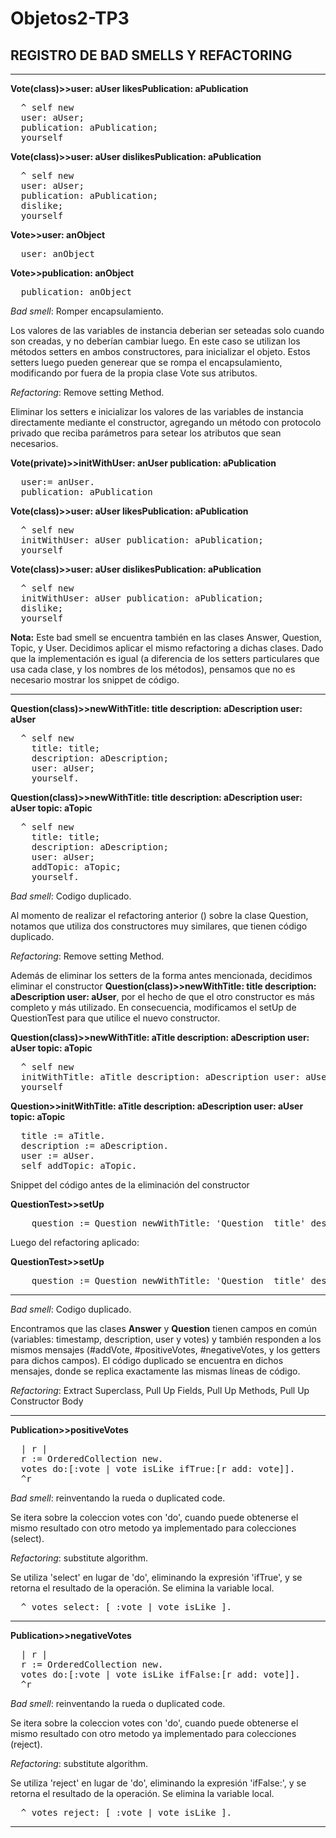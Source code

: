 # Objetos2-TP3 
<h2>REGISTRO DE BAD SMELLS Y REFACTORING</h2> 

<hr>
<strong>Vote(class)>>user: aUser likesPublication: aPublication</strong>
<pre>
  ^ self new
  user: aUser;
  publication: aPublication;
  yourself
</pre>

<strong>Vote(class)>>user: aUser dislikesPublication: aPublication</strong>
<pre>
  ^ self new
  user: aUser;
  publication: aPublication;
  dislike;
  yourself
</pre>

<strong>Vote>>user: anObject</strong>
<pre>
  user: anObject
</pre>

<strong>Vote>>publication: anObject</strong>
<pre>
  publication: anObject
</pre>

<p><em>Bad smell</em>: Romper encapsulamiento. </p>
<p>Los valores de las variables de instancia deberian ser seteadas solo cuando son creadas, y no deberían cambiar luego.
En este caso se utilizan los métodos setters en ambos constructores, para inicializar el objeto. Estos setters luego pueden generear que se rompa el encapsulamiento, modificando por fuera de la propia clase Vote sus atributos. </p>
<p><em>Refactoring</em>: Remove setting Method. </p>
<p>Eliminar los setters e inicializar los valores de las variables de instancia directamente mediante el constructor, agregando un método con protocolo privado que reciba parámetros para setear los atributos que sean necesarios.</p>

<strong>Vote(private)>>initWithUser: anUser publication: aPublication</strong>
<pre>
  user:= anUser.
  publication: aPublication
</pre>

<strong>Vote(class)>>user: aUser likesPublication: aPublication</strong>
<pre>
  ^ self new
  initWithUser: aUser publication: aPublication;
  yourself
</pre>

<strong>Vote(class)>>user: aUser dislikesPublication: aPublication</strong>
<pre>
  ^ self new
  initWithUser: aUser publication: aPublication;
  dislike;
  yourself
</pre>

<p><strong>Nota:</strong> Este bad smell se encuentra también en las clases Answer, Question, Topic, y User. Decidimos aplicar el mismo refactoring a dichas clases. Dado que la implementación es igual (a diferencia de los setters particulares que usa cada clase, y los nombres de los métodos), pensamos que no es necesario mostrar los snippet de código.</p>

<hr>
<strong>Question(class)>>newWithTitle: title description: aDescription user: aUser</strong>
<pre>
  ^ self new
	title: title;
	description: aDescription;
	user: aUser;
	yourself.
</pre>

<strong>Question(class)>>newWithTitle: title description: aDescription user: aUser topic: aTopic</strong>
<pre>
  ^ self new
  	title: title;
	description: aDescription;
	user: aUser;
	addTopic: aTopic;
  	yourself.
</pre>

<p><em>Bad smell</em>: Codigo duplicado. </p>
<p>Al momento de realizar el refactoring anterior () sobre la clase Question, notamos que utiliza dos constructores muy similares, que tienen código duplicado.</p>
<p><em>Refactoring</em>: Remove setting Method. </p>
<p>Además de eliminar los setters de la forma antes mencionada, decidimos eliminar el constructor <strong>Question(class)>>newWithTitle: title description: aDescription user: aUser</strong>, por el hecho de que el otro constructor es más completo y más utilizado. En consecuencia, modificamos el setUp de QuestionTest para que utilice el nuevo constructor.</p>

<strong>Question(class)>>newWithTitle: aTitle description: aDescription user: aUser topic: aTopic</strong>
<pre>
  ^ self new
  initWithTitle: aTitle description: aDescription user: aUser topic: aTopic;
  yourself
</pre>

<strong>Question>>initWithTitle: aTitle description: aDescription user: aUser topic: aTopic</strong>
<pre>
  title := aTitle.
  description := aDescription.
  user := aUser.
  self addTopic: aTopic.
</pre>

<p>Snippet del código antes de la eliminación del constructor</p>
<strong>QuestionTest>>setUp</strong>
<pre>
    question := Question newWithTitle: 'Question  title' description: 'Question description' user: (User new) 
</pre>

<p>Luego del refactoring aplicado:</p>
<strong>QuestionTest>>setUp</strong>
<pre>
    question := Question newWithTitle: 'Question  title' description: 'Question description' user: (User new) topic: (Topic new)
</pre>

<hr>

<p><em>Bad smell</em>: Codigo duplicado. </p>
<p> Encontramos que las clases <strong>Answer</strong> y <strong>Question</strong> tienen campos en común (variables: timestamp, description, user y votes) y también responden a los mismos mensajes (#addVote, #positiveVotes, #negativeVotes, y los getters para dichos campos). El código duplicado se encuentra en dichos mensajes, donde se replica exactamente las mismas líneas de código. </p>

<p><em>Refactoring</em>: Extract Superclass, Pull Up Fields, Pull Up Methods, Pull Up Constructor Body</p>



<hr>
<strong>Publication>>positiveVotes</strong>
<pre>
  | r | 
  r := OrderedCollection new. 
  votes do:[:vote | vote isLike ifTrue:[r add: vote]]. 
  ^r
</pre>

<p><em>Bad smell</em>: reinventando la rueda o duplicated code.</p>
<p>Se itera sobre la coleccion votes con 'do', cuando puede obtenerse el mismo resultado con otro metodo ya implementado para colecciones (select). </p>
<p><em>Refactoring</em>: substitute algorithm.</p>
<p>Se utiliza 'select' en lugar de 'do', eliminando la expresión 'ifTrue', y se retorna el resultado de la operación. Se elimina la variable local. </p>
<pre>  ^ votes select: [ :vote | vote isLike ]. </pre>
<hr>

<strong>Publication>>negativeVotes</strong>
<pre>
  | r |
  r := OrderedCollection new.  
  votes do:[:vote | vote isLike ifFalse:[r add: vote]]. 
  ^r
</pre>

<p><em>Bad smell</em>: reinventando la rueda o duplicated code.</p>
<p>Se itera sobre la coleccion votes con 'do', cuando puede obtenerse el mismo resultado con otro metodo ya implementado para colecciones (reject). </p>
<p><em>Refactoring</em>: substitute algorithm.</p>
<p>Se utiliza 'reject' en lugar de 'do', eliminando la expresión 'ifFalse:', y se retorna el resultado de la operación. Se elimina la variable local. </p>
<pre>  ^ votes reject: [ :vote | vote isLike ]. </pre>
<hr>
 

